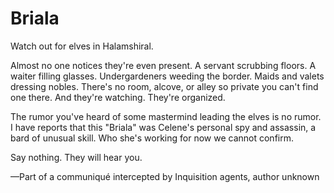 <h1 class="title-sm">Briala</h1>
<p>Watch out for elves in Halamshiral.</p>

<p>Almost no one notices they're even present. A servant scrubbing floors. A waiter filling glasses. Undergardeners weeding the border. Maids and valets dressing nobles. There's no room, alcove, or alley so private you can't find one there. And they're watching. They're organized.</p>

<p>The rumor you've heard of some mastermind leading the elves is no rumor. I have reports that this "Briala" was Celene's personal spy and assassin, a bard of unusual skill. Who she's working for now we cannot confirm.</p>

<p>Say nothing. They will hear you.</p>

<p>—Part of a communiqué intercepted by Inquisition agents, author unknown</p>

